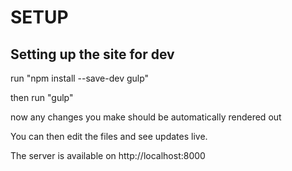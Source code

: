 # SETUP 

## Setting up the site for dev

run "npm install --save-dev gulp"

then run "gulp" 

now any changes you make should be automatically rendered out


You can then edit the files and see updates live.

The server is available on http://localhost:8000